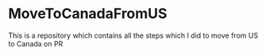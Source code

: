 # MoveToCanadaFromUS
This is a repository which contains all the steps which I did to move from US to Canada on PR
